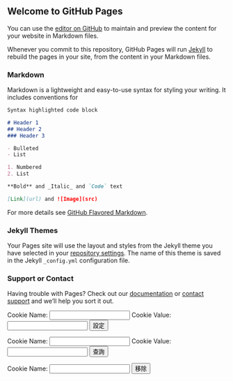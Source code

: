 ## Welcome to GitHub Pages

You can use the [editor on GitHub](https://github.com/nini-li/works/edit/master/README.md) to maintain and preview the content for your website in Markdown files.

Whenever you commit to this repository, GitHub Pages will run [Jekyll](https://jekyllrb.com/) to rebuild the pages in your site, from the content in your Markdown files.

### Markdown

Markdown is a lightweight and easy-to-use syntax for styling your writing. It includes conventions for

```markdown
Syntax highlighted code block

# Header 1
## Header 2
### Header 3

- Bulleted
- List

1. Numbered
2. List

**Bold** and _Italic_ and `Code` text

[Link](url) and ![Image](src)
```

For more details see [GitHub Flavored Markdown](https://guides.github.com/features/mastering-markdown/).

### Jekyll Themes

Your Pages site will use the layout and styles from the Jekyll theme you have selected in your [repository settings](https://github.com/nini-li/works/settings). The name of this theme is saved in the Jekyll `_config.yml` configuration file.

### Support or Contact

Having trouble with Pages? Check out our [documentation](https://help.github.com/categories/github-pages-basics/) or [contact support](https://github.com/contact) and we’ll help you sort it out.


  
<form>
  Cookie Name: <input name="cName" type="text" /> 
  Cookie Value: <input name="cValue" type="text" />
  <input onclick="doCookieSetup(this.form.cName.value, this.form.cValue.value)"
  type="button" value="設定" />
</form>
<form>
  Cookie Name: <input name="cName" type="text" /> 
  Cookie Value: <input name="cValue" type="text" />
  <input onclick="this.form.cValue.value=getCookie(this.form.cName.value)"
  type="button" value="查詢" />
</form>
<form>
  Cookie Name: <input name="cName" type="text" />
  <input onclick="delCookie(this.form.cName.value)" type="button" value="移除" />
</form>






<script>


//設定 Set cookie
function doCookieSetup(name, value) {
  console.log('123');
  var expires = new Date();
  //有效時間保存 2 天 2*24*60*60*1000
  expires.setTime(expires.getTime() + 172800000);
  document.cookie = name + "=" + escape(value) + ";expires=" + expires.toGMTString()
    console.log('OK');
};
//查詢 Get cookie by name
function getCookie(name) {
  var arg = escape(name) + "=";
  var nameLen = arg.length;
  var cookieLen = document.cookie.length;
  var i = 0;
  while (i & lt; cookieLen) {
    var j = i + nameLen;
    if (document.cookie.substring(i, j) == arg) return getCookieValueByIndex(j);
    i = document.cookie.indexOf(" ", i) + 1;
    if (i == 0) break;
  };
  return null;
};

function getCookieValueByIndex(startIndex) {
  var endIndex = document.cookie.indexOf(";", startIndex);
  if (endIndex == -1) endIndex = document.cookie.length;
  return unescape(document.cookie.substring(startIndex, endIndex));
};

//刪除 Delete cookie entry
function delCookie(name) {
  var exp = new Date();
  exp.setTime(exp.getTime() - 1);
  var cval = getCookie(name);
  document.cookie = escape(name) + "=" + cval + "; expires=" + exp.toGMTString();
};
function listCookie() {
  document.writeln("<table>");
  document.writeln("<tr><th>Name<th>Value");
  cookieArray = document.cookie.split(";");
  for (var i = 0; i < cookieArray.length; i++) {
    thisCookie = cookieArray[i].split("=");
    cName = unescape(thisCookie[0]);
    cValue = unescape(thisCookie[1]);
    document.writeln("<tr><td>" + cName + "</td><td>" + cValue + "</td>");
  };
  document.writeln("</table>");
};

listCookie();

</script>
